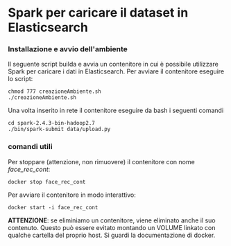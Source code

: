 # Spark per caricare il dataset in Elasticsearch

### Installazione e avvio dell'ambiente

Il seguente script builda e avvia un contenitore in cui è possibile utilizzare Spark per caricare i dati in Elasticsearch. Per avviare il contenitore eseguire lo script:

```
chmod 777 creazioneAmbiente.sh 
./creazioneAmbiente.sh
```

Una volta inserito in rete il contenitore eseguire da bash i seguenti comandi

```
cd spark-2.4.3-bin-hadoop2.7 
./bin/spark-submit data/upload.py
```

### comandi utili 

Per stoppare (attenzione, non rimuovere) il contenitore con nome *face_rec_cont*:

```
docker stop face_rec_cont
```
Per avviare il contenitore in modo interattivo:

```
docker start -i face_rec_cont
```

**ATTENZIONE**: se eliminiamo un contenitore, viene eliminato anche il suo contenuto. Questo può essere evitato montando un VOLUME linkato con qualche cartella del proprio host. Si guardi la documentazione di docker.
